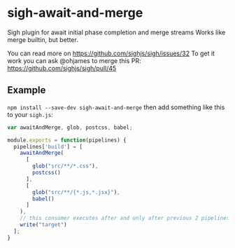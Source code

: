 # sigh-await-and-merge

Sigh plugin for await initial phase completion and merge streams
Works like merge builtin, but better.

You can read more on https://github.com/sighjs/sigh/issues/32
To get it work you can ask @ohjames to merge this PR: https://github.com/sighjs/sigh/pull/45

## Example

`npm install --save-dev sigh-await-and-merge` then add something like this to your `sigh.js`:
```javascript
var awaitAndMerge, glob, postcss, babel;

module.exports = function(pipelines) {
  pipelines['build'] = [
    awaitAndMerge(
      [
        glob("src/**/*.css"),
        postcss()
      ],
      [
        glob("src/**/{*.js,*.jsx}"),
        babel()
      ]
    ),
    // this consumer executes after and only after previous 2 pipelines completes that's initial phase
    write("target")
  ];
}
```
